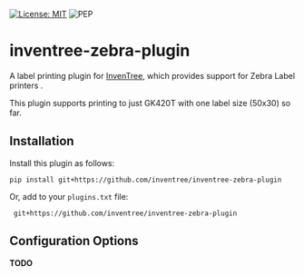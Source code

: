 [![License: MIT](https://img.shields.io/badge/License-MIT-yellow.svg)](https://opensource.org/licenses/MIT)
![PEP](https://github.com/inventree/inventree-python/actions/workflows/pep.yaml/badge.svg)


# inventree-zebra-plugin

A label printing plugin for [InvenTree](https://inventree.org), which provides support for Zebra Label printers .

This plugin supports printing to just GK420T with one label size (50x30) so far. 

## Installation

Install this plugin as follows:

```
pip install git+https://github.com/inventree/inventree-zebra-plugin
```

Or, add to your `plugins.txt` file:

```
 git+https://github.com/inventree/inventree-zebra-plugin
```
 
## Configuration Options

**TODO**
